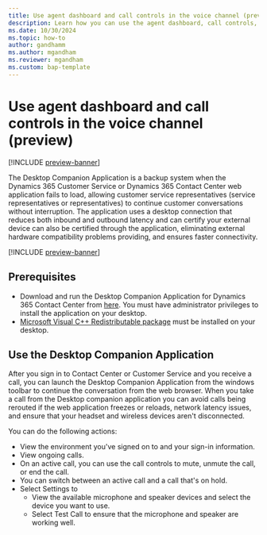 ```yaml
---
title: Use agent dashboard and call controls in the voice channel (preview)
description: Learn how you can use the agent dashboard, call controls, and make and receive customer calls.
ms.date: 10/30/2024
ms.topic: how-to
author: gandhamm
ms.author: mgandham
ms.reviewer: mgandham
ms.custom: bap-template
---
```


# Use agent dashboard and call controls in the voice channel (preview)

[!INCLUDE [preview-banner](~/../shared-content/shared/preview-includes/preview-banner.md)]

The Desktop Companion Application is a backup system when the Dynamics 365 Customer Service or Dynamics 365 Contact Center web application fails to load, allowing customer service representatives (service representatives or representatives) to continue customer conversations without interruption. The application uses a desktop connection that reduces both inbound and outbound latency and can certify your external device can also be certified through the application, eliminating external hardware compatibility problems providing, and ensures faster connectivity.

[!INCLUDE [preview-banner](../../../shared-content/shared/preview-includes/preview-note-d365.md)]

## Prerequisites

- Download and run the Desktop Companion Application for Dynamics 365 Contact Center from [here](https://aka.ms/dca-preview-installer). You must have administrator privileges to install the application on your desktop.
- [Microsoft Visual C++ Redistributable package](/cpp/windows/latest-supported-vc-redist?view=msvc-170) must be installed on your desktop. 

## Use the Desktop Companion Application

After you sign in to Contact Center or Customer Service and you receive a call, you can launch the Desktop Companion Application from the windows toolbar to continue the conversation from the web browser. When you take a call from the Desktop companion application you can avoid calls being rerouted if the web application freezes or reloads, network latency issues, and ensure that your headset and wireless devices aren't disconnected. 

You can do the following actions:

- View the environment you've signed on to and your sign-in information.
- View ongoing calls.
- On an active call, you can use the call controls to mute, unmute the call, or end the call.
- You can switch between an active call and a call that's on hold.
- Select Settings to
   - View the available microphone and speaker devices and select the device you want to use.
   - Select Test Call to ensure that the microphone and speaker are working well.
